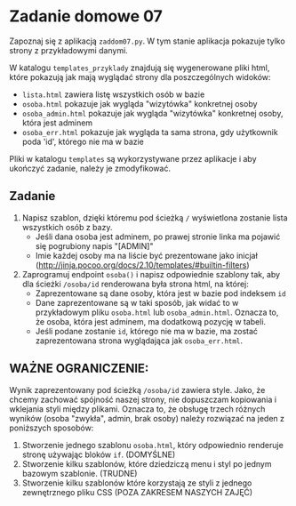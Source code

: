 # Zadanie domowe 07

Zapoznaj się z aplikacją `zaddom07.py`. W tym stanie aplikacja pokazuje tylko strony z przykładowymi danymi.

W katalogu `templates_przyklady` znajdują się wygenerowane pliki html, które pokazują jak mają wyglądać strony dla poszczególnych widoków:
- `lista.html` zawiera listę wszystkich osób w bazie
- `osoba.html` pokazuje jak wygląda "wizytówka" konkretnej osoby
- `osoba_admin.html` pokazuje jak wygląda "wizytówka" konkretnej osoby, która jest adminem
- `osoba_err.html` pokazuje jak wygląda ta sama strona, gdy użytkownik poda 'id', którego nie ma w bazie

Pliki w katalogu `templates` są wykorzystywane przez aplikacje i aby ukończyć zadanie, należy je zmodyfikować.

## Zadanie

1. Napisz szablon, dzięki któremu pod ścieżką `/` wyświetlona zostanie lista wszystkich osób z bazy.
    - Jeśli dana osoba jest adminem, po prawej stronie linka ma pojawić się pogrubiony napis "[ADMIN]"
    - Imie każdej osoby ma na liście być prezentowane jako inicjał (http://jinja.pocoo.org/docs/2.10/templates/#builtin-filters)
2. Zaprogramuj endpoint `osoba()` i napisz odpowiednie szablony tak, aby dla ścieżki `/osoba/id` renderowana była strona html, na której:
    - Zaprezentowane są dane osoby, która jest w bazie pod indeksem `id`
    - Dane zaprezentowane są w taki sposób, jak widać to w przykładowym pliku `osoba.html` lub `osoba_admin.html`. Oznacza to, że osoba, która jest adminem, ma dodatkową pozycję w tabeli.
    - Jeśli podane zostanie `id`, którego nie ma w bazie, ma zostać zaprezentowana strona wyglądająca jak `osoba_err.html`.
    
## WAŻNE OGRANICZENIE:

Wynik zaprezentowany pod ścieżką `/osoba/id` zawiera style. Jako, że chcemy zachować spójność naszej strony, nie dopuszczam kopiowania i wklejania styli między plikami. Oznacza to, że obsługę trzech różnych wyników (osoba "zwykła", admin, brak osoby) należy rozwiązać na jeden z poniższych sposobów:
1. Stworzenie jednego szablonu `osoba.html`, który odpowiednio renderuje stronę używając bloków `if`. (DOMYŚLNE)
2. Stworzenie kilku szablonów, które dziedziczą menu i styl po jednym bazowym szablonie. (TRUDNE)
3. Stworzenie kilku szablonów które korzystają ze styli z jednego zewnętrznego pliku CSS (POZA ZAKRESEM NASZYCH ZAJĘĆ)
